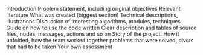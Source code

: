 Introduction
Problem statement, including original objectives
Relevant literature
What was created (biggest section)
Technical descriptions, illustrations
Discussion of interesting algorithms, modules, techniques
Guide on how to use the code written
Clear description and tables of source files, nodes, messages, actions and so on
Story of the project.
How it unfolded, how the team worked together
problems that were solved, pivots that had to be taken
Your own assessment